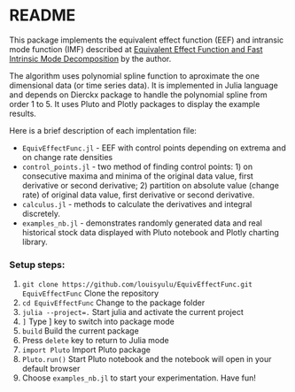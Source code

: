 # README #

This package implements the equivalent effect function (EEF) and intransic mode function (IMF) described at [Equivalent Effect Function and Fast Intrinsic Mode Decomposition](https://www.semanticscholar.org/paper/Equivalent-Effect-Function-and-Fast-Intrinsic-Mode-Lu/b8e35a90ce840041c4101ce28a19e6e223ab7898) by the author.

The algorithm uses polynomial spline function to aproximate the one dimensional data (or time series data). It is implemented in Julia language and depends on Dierckx package to handle the polynomial spline from order 1 to 5. It uses Pluto and Plotly packages to display the example results.


Here is a brief description of each implentation file:
- `EquivEffectFunc.jl` - EEF with control points depending on extrema and on change rate densities
- `control_points.jl` - two method of finding control points: 1) on consecutive maxima and minima of the original data value, first derivative or second derivative; 2) partition on absolute value (change rate) of original data value, first derivative or second derivative.
- `calculus.jl` - methods to calculate the derivatives and integral discretely.
- `examples_nb.jl` - demonstrates randomly generated data and real historical stock data displayed with Pluto notebook and Plotly charting library.

### Setup steps: ###
1. `git clone https://github.com/louisyulu/EquivEffectFunc.git EquivEffectFunc` 
Clone the repository
2. `cd EquivEffectFunc` 
Change to the package folder
3. `julia --project=.`
Start julia and activate the current project
4. `]` 
Type ] key to switch into package mode
5. `build`
Build the current package
6. Press `delete` key to return to Julia mode
7. `import Pluto`
Import Pluto package
8. `Pluto.run()`
Start Pluto notebook and the notebook will open in your default browser
9. Choose `examples_nb.jl` to start your experimentation. Have fun!
